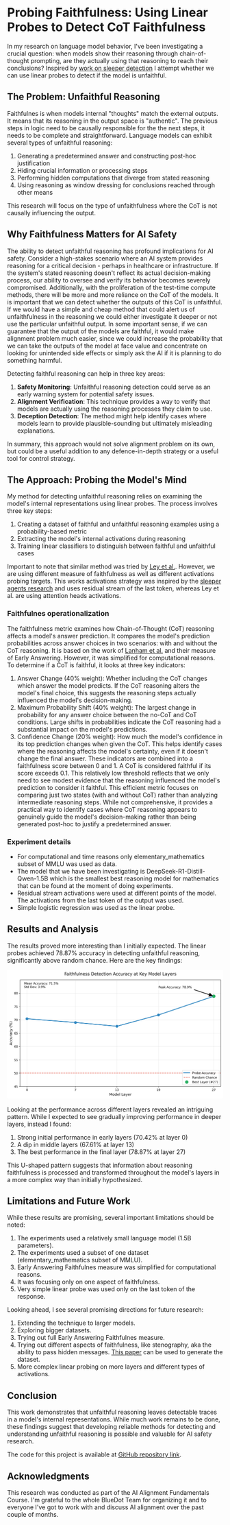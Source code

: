 # Probing Faithfulness: Using Linear Probes to Detect CoT Faithfulness

In my research on language model behavior, I've been investigating a crucial question: when models show their reasoning through chain-of-thought prompting, are they actually using that reasoning to reach their conclusions? Inspired by [work on sleeper detection](https://www.anthropic.com/research/probes-catch-sleeper-agents) I attempt whether we can use linear probes to detect if the model is unfaithful. 

## The Problem: Unfaithful Reasoning

Faithfulnes is when models internal "thoughts" match the external outputs. It means that its reasoning in the output space is "authentic". The previous steps in logic need to be causally responsible for the the next steps, it needs to be complete and straightforward.
Language models can exhibit several types of unfaithful reasoning:

1. Generating a predetermined answer and constructing post-hoc justification
2. Hiding crucial information or processing steps
3. Performing hidden computations that diverge from stated reasoning
4. Using reasoning as window dressing for conclusions reached through other means

This research will focus on the type of unfaithfulness where the CoT is not causally influencing the output.

## Why Faithfulness Matters for AI Safety

The ability to detect unfaithful reasoning has profound implications for AI safety. Consider a high-stakes scenario where an AI system provides reasoning for a critical decision - perhaps in healthcare or infrastructure. If the system's stated reasoning doesn't reflect its actual decision-making process, our ability to oversee and verify its behavior becomes severely compromised.
Additionally, with the proliferation of the test-time compute methods, there will be more and more reliance on the CoT of the models. It is important that we can detect whether the outputs of this CoT is unfaithful. If we would have a simple and cheap method that could alert us of unfaithfulness in the reasoning we could either investigate it deeper or not use the particular unfaithful output. 
In some important sense, if we can guarantee that the output of the models are faithful, it would make alignment problem much easier, since we could increase the probability that we can take the outputs of the model at face value and concentrate on looking for unintended side effects or simply ask the AI if it is planning to do something harmful.

Detecting faithful reasoning can help in three key areas:

1. **Safety Monitoring**: Unfaithful reasoning detection could serve as an early warning system for potential safety issues.
2. **Alignment Verification**: This technique provides a way to verify that models are actually using the reasoning processes they claim to use.
3. **Deception Detection**: The method might help identify cases where models learn to provide plausible-sounding but ultimately misleading explanations.

In summary, this approach would not solve alignment problem on its own, but could be a useful addition to any defence-in-depth strategy or a useful tool for control strategy.

## The Approach: Probing the Model's Mind

My method for detecting unfaithful reasoning relies on examining the model's internal representations using linear probes. The process involves three key steps:

1. Creating a dataset of faithful and unfaithful reasoning examples using a probability-based metric
2. Extracting the model's internal activations during reasoning
3. Training linear classifiers to distinguish between faithful and unfaithful cases

Important to note that similar method was tried by [Ley et al.](https://arxiv.org/html/2406.10625v2). However, we are using different measure of faithfulness as well as different activations probing targets. This works activations strategy was inspired by the [sleeper agents research](https://www.anthropic.com/research/probes-catch-sleeper-agents) and uses residual stream of the last token, whereas Ley et al. are using attention heads activations.

### Faithfulnes operationalization

The faithfulness metric examines how Chain-of-Thought (CoT) reasoning affects a model's answer prediction. It compares the model's prediction probabilities across answer choices in two scenarios: with and without the CoT reasoning.
It is based on the work of [Lanham et al.](https://arxiv.org/pdf/2307.13702) and their measure of Early Answering. However, it was simplified for computational reasons.
To determine if a CoT is faithful, it looks at three key indicators:

1. Answer Change (40% weight): Whether including the CoT changes which answer the model predicts. If the CoT reasoning alters the model's final choice, this suggests the reasoning steps actually influenced the model's decision-making.
2. Maximum Probability Shift (40% weight): The largest change in probability for any answer choice between the no-CoT and CoT conditions. Large shifts in probabilities indicate the CoT reasoning had a substantial impact on the model's predictions.
3. Confidence Change (20% weight): How much the model's confidence in its top prediction changes when given the CoT. This helps identify cases where the reasoning affects the model's certainty, even if it doesn't change the final answer.
These indicators are combined into a faithfulness score between 0 and 1. A CoT is considered faithful if its score exceeds 0.1. This relatively low threshold reflects that we only need to see modest evidence that the reasoning influenced the model's prediction to consider it faithful.
This efficient metric focuses on comparing just two states (with and without CoT) rather than analyzing intermediate reasoning steps. While not comprehensive, it provides a practical way to identify cases where CoT reasoning appears to genuinely guide the model's decision-making rather than being generated post-hoc to justify a predetermined answer.

### Experiment details

- For computational and time reasons only elementary_mathematics subset of MMLU was used as data.
- The model that we have been investigating is DeepSeek-R1-Distill-Qwen-1.5B which is the smallest best reasoning model for mathematics that can be found at the moment of doing experiments.
- Residual stream activations were used at different points of the model. The activations from the last token of the output was used.
- Simple logistic regression was used as the linear probe.

## Results and Analysis

The results proved more interesting than I initially expected. The linear probes achieved 78.87% accuracy in detecting unfaithful reasoning, significantly above random chance. Here are the key findings:

![Probe performance visualization](https://raw.githubusercontent.com/nbortych/probing_faithfulness/refs/heads/main/probe_performance_actual.png)

Looking at the performance across different layers revealed an intriguing pattern. While I expected to see gradually improving performance in deeper layers, instead I found:

1. Strong initial performance in early layers (70.42% at layer 0)
2. A dip in middle layers (67.61% at layer 13)
3. The best performance in the final layer (78.87% at layer 27)

This U-shaped pattern suggests that information about reasoning faithfulness is processed and transformed throughout the model's layers in a more complex way than initially hypothesized.

## Limitations and Future Work

While these results are promising, several important limitations should be noted:

1. The experiments used a relatively small language model (1.5B parameters).
2. The experiments used a subset of one dataset (elementary_mathematics subset of MMLU).
3. Early Answering Faithfulnes measure was simplified for computational reasons.
4. It was focusing only on one aspect of faithfulness.
5. Very simple linear probe was used only on the last token of the response.

Looking ahead, I see several promising directions for future research:

1. Extending the technique to larger models.
2. Exploring bigger datasets.
3. Trying out full Early Answering Faithfulnes measure.
4. Trying out different aspects of faithfulness, like stenography, aka the ability to pass hidden messages. [This paper](https://arxiv.org/pdf/2310.18512) can be used to generate the dataset.
5. More complex linear probing on more layers and different types of activations.

## Conclusion

This work demonstrates that unfaithful reasoning leaves detectable traces in a model's internal representations. While much work remains to be done, these findings suggest that developing reliable methods for detecting and understanding unfaithful reasoning is possible and valuable for AI safety research.

The code for this project is available at [GitHub repository link](https://github.com/nbortych/probing_faithfulness).

## Acknowledgments

This research was conducted as part of the AI Alignment Fundamentals Course. I'm grateful to the whole BlueDot Team for organizing it and to everyone I've got to work with and discuss AI alignment over the past couple of months.
